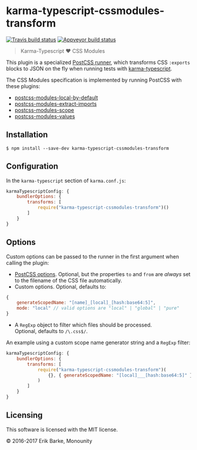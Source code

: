 # karma-typescript-cssmodules-transform

[![Travis build status](https://travis-ci.org/monounity/karma-typescript-cssmodules-transform.svg?branch=master)](https://travis-ci.org/monounity/karma-typescript-cssmodules-transform)
[![Appveyor build status](https://ci.appveyor.com/api/projects/status/sgpptj5737i9po49/branch/master?svg=true)](https://ci.appveyor.com/project/monounity/karma-typescript-cssmodules-transform/branch/master)

> Karma-Typescript :heart: CSS Modules

This plugin is a specialized [PostCSS runner](http://postcss.org/), which transforms CSS `:exports` blocks to JSON on the fly when running tests with [karma-typescript](https://github.com/monounity/karma-typescript).

The CSS Modules specification is implemented by running PostCSS with these plugins:
- [postcss-modules-local-by-default](https://github.com/css-modules/postcss-modules-local-by-default)
- [postcss-modules-extract-imports](https://github.com/css-modules/postcss-modules-extract-imports)
- [postcss-modules-scope](https://github.com/css-modules/postcss-modules-scope)
- [postcss-modules-values](https://github.com/css-modules/postcss-modules-values)

## Installation

```
$ npm install --save-dev karma-typescript-cssmodules-transform
```

## Configuration

In the `karma-typescript` section of `karma.conf.js`:

```javascript
karmaTypescriptConfig: {
    bundlerOptions: {
        transforms: [
            require("karma-typescript-cssmodules-transform")()
        ]
    }
}
```

## Options

Custom options can be passed to the runner in the first argument when calling the plugin:

- [PostCSS options](https://github.com/postcss/postcss). Optional, but the properties `to`
  and `from` are _always_ set to the filename of the CSS file automatically.
- Custom options. Optional, defaults to:
```javascript
{
    generateScopedName: "[name]_[local]_[hash:base64:5]",
    mode: "local" // valid options are "local" | "global" | "pure"
}
```
- A `RegExp` object to filter which files should be processed.<br/>
  Optional, defaults to `/\.css$/`.

An example using a custom scope name generator string and a `RegExp` filter:

```javascript
karmaTypescriptConfig: {
    bundlerOptions: {
        transforms: [
            require("karma-typescript-cssmodules-transform")(
                {}, { generateScopedName: "[local]___[hash:base64:5]" } /\.css$/
            )
        ]
    }
}
```

## Licensing

This software is licensed with the MIT license.

© 2016-2017 Erik Barke, Monounity
